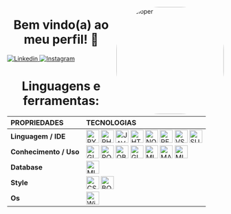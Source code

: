 <img min_width="450px" max-width="250" width="250" align="right" alt="Developer" style="border-radius:100px" src="https://pngimage.net/wp-content/uploads/2018/06/web-developer-png-2.png" alt="web developer png 2"></a>

<h1 align="center">Bem vindo(a) ao meu perfil! 👋</h1>
<p>  
</p>
    </h1>
    <div align="left">
        <a href="https://www.linkedin.com/in/aygon-cordeiro-7b63a0214/" target="_blank">
            <img alt="Linkedin" src="https://img.shields.io/badge/LinkedIn-0077B5?style=for-the-badge&logo=linkedin&logoColor=white">
        </a>
        <a href="https://www.instagram.com/aygon_matheus/" target="_blank">
            <img alt="Instagram" src="https://img.shields.io/badge/Instagram-E4405F?style=for-the-badge&logo=instagram&logoColor=white">
    </a>
</div>



##

<h1 align="center">Linguagens e ferramentas:</h1>
<div style="display: inline_block;" align="center">

|  **PROPRIEDADES** | **TECNOLOGIAS** |
| :---------        |     :---------  |
|**Linguagem / IDE** | <img align="center" alt="PYTHON" height="30" src="https://img.shields.io/badge/Python-FFD43B?style=for-the-badge&logo=python&logoColor=blue"> <img align="center" alt="PHP" height="30" src="https://img.shields.io/badge/PHP-777BB4?style=for-the-badge&logo=php&logoColor=white"> <img align="center" alt="JAVASCRIPT" height="30" src="https://img.shields.io/badge/JavaScript-323330?style=for-the-badge&logo=javascript&logoColor=F7DF1E"> <img align="center" alt="HTML" height="30" src="https://img.shields.io/badge/HTML5-E34F26?style=for-the-badge&logo=html5&logoColor=white"> <img align="center" alt="NODE JS" height="30" src="https://img.shields.io/badge/Node.js-339933?style=for-the-badge&logo=nodedotjs&logoColor=white"> <img align="center" alt="REACT JS" height="30" src="https://img.shields.io/badge/React-20232A?style=for-the-badge&logo=react&logoColor=61DAFB"> <img align="center" alt="VSCODE" height="30" src="https://img.shields.io/badge/VSCode-blue?&style=for-the-badge&logo=visual-studio&logoColor=white"> <img align="center" alt="SUBLIME TEXT" height="30" src="https://img.shields.io/badge/sublime_text-%23575757.svg?&style=for-the-badge&logo=sublime-text&logoColor=important"> |
|**Conhecimento / Uso** |  <img align="center" alt="GIT" height="30" src="https://img.shields.io/badge/git-61210B?&style=for-the-badge&logo=git&logoColor=white"> <img align="center" alt="POSTMAN" height="30" src="https://img.shields.io/badge/Postman-FF6C37?style=for-the-badge&logo=Postman&logoColor=white"> <img align="center" alt="OBSIDIAN" height="30" src="https://img.shields.io/badge/obsidian-0d1533?& style=for-the-badge&logo=obsidian&logoColor=white"> <img align="center" alt="GITHUB" height="30" src="https://img.shields.io/badge/GitHub-100000?style=for-the-badge&logo=github&logoColor=white"> <img align="center" alt="MICROSOFT POWER BI" height="30" src="https://img.shields.io/badge/PowerBI-F2C811?style=for-the-badge&logo=Power%20BI&logoColor=white"> <img align="center" alt="MARKDOWN" height="30" src="https://img.shields.io/badge/Markdown-000000?style=for-the-badge&logo=markdown&logoColor=white"> <img align="center" alt="MICROSOFT OFFICE" height="30" src="https://img.shields.io/badge/Microsoft_Office-D83B01?style=for-the-badge&logo=microsoft-office&logoColor=white">|
|**Database** |  <img align="center" alt="MICROSOFT SQL SERVER" height="30" src="https://img.shields.io/badge/Microsoft_SQL_Server-CC2927?style=for-the-badge&logo=microsoft-sql-server&logoColor=white">
 | **Style** |  <img align="center" alt="CSS" height="30" src="https://img.shields.io/badge/css-007ACC?style=for-the-badge&logo=css3&logoColor=white"> <img align="center" alt="BOOTSTRAP" height="30" src="https://img.shields.io/badge/Bootstrap-563D7C?style=for-the-badge&logo=bootstrap&logoColor=white"> |
|**Os** | <img align="center" alt="Windows" height="30" src="https://img.shields.io/badge/windows-862d59?style=for-the-badge&logo=windows&logoColor=white">|
</div>


# 

                

#

</p>
      
  

